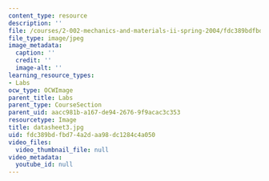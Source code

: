 ```yaml
---
content_type: resource
description: ''
file: /courses/2-002-mechanics-and-materials-ii-spring-2004/fdc389bdfbd74a2daa98dc1284c4a050_datasheet3.jpg
file_type: image/jpeg
image_metadata:
  caption: ''
  credit: ''
  image-alt: ''
learning_resource_types:
- Labs
ocw_type: OCWImage
parent_title: Labs
parent_type: CourseSection
parent_uid: aacc981b-a167-de94-2676-9f9acac3c353
resourcetype: Image
title: datasheet3.jpg
uid: fdc389bd-fbd7-4a2d-aa98-dc1284c4a050
video_files:
  video_thumbnail_file: null
video_metadata:
  youtube_id: null
---
```

